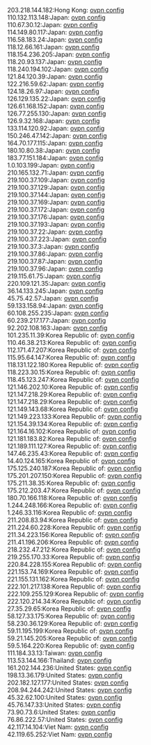 203.218.144.182:Hong Kong: [ovpn config](vpn/203_218_144_182.ovpn)  
110.132.113.148:Japan: [ovpn config](vpn/110_132_113_148.ovpn)  
110.67.30.12:Japan: [ovpn config](vpn/110_67_30_12.ovpn)  
114.149.80.117:Japan: [ovpn config](vpn/114_149_80_117.ovpn)  
116.58.183.24:Japan: [ovpn config](vpn/116_58_183_24.ovpn)  
118.12.66.161:Japan: [ovpn config](vpn/118_12_66_161.ovpn)  
118.154.236.205:Japan: [ovpn config](vpn/118_154_236_205.ovpn)  
118.20.93.137:Japan: [ovpn config](vpn/118_20_93_137.ovpn)  
118.240.194.102:Japan: [ovpn config](vpn/118_240_194_102.ovpn)  
121.84.120.39:Japan: [ovpn config](vpn/121_84_120_39.ovpn)  
122.216.59.62:Japan: [ovpn config](vpn/122_216_59_62.ovpn)  
124.18.26.97:Japan: [ovpn config](vpn/124_18_26_97.ovpn)  
126.129.135.22:Japan: [ovpn config](vpn/126_129_135_22.ovpn)  
126.61.168.152:Japan: [ovpn config](vpn/126_61_168_152.ovpn)  
126.77.255.130:Japan: [ovpn config](vpn/126_77_255_130.ovpn)  
126.9.32.168:Japan: [ovpn config](vpn/126_9_32_168.ovpn)  
133.114.120.92:Japan: [ovpn config](vpn/133_114_120_92.ovpn)  
150.246.47.142:Japan: [ovpn config](vpn/150_246_47_142.ovpn)  
164.70.177.115:Japan: [ovpn config](vpn/164_70_177_115.ovpn)  
180.10.80.38:Japan: [ovpn config](vpn/180_10_80_38.ovpn)  
183.77.151.184:Japan: [ovpn config](vpn/183_77_151_184.ovpn)  
1.0.103.199:Japan: [ovpn config](vpn/1_0_103_199.ovpn)  
210.165.132.71:Japan: [ovpn config](vpn/210_165_132_71.ovpn)  
219.100.37.109:Japan: [ovpn config](vpn/219_100_37_109.ovpn)  
219.100.37.129:Japan: [ovpn config](vpn/219_100_37_129.ovpn)  
219.100.37.144:Japan: [ovpn config](vpn/219_100_37_144.ovpn)  
219.100.37.169:Japan: [ovpn config](vpn/219_100_37_169.ovpn)  
219.100.37.172:Japan: [ovpn config](vpn/219_100_37_172.ovpn)  
219.100.37.176:Japan: [ovpn config](vpn/219_100_37_176.ovpn)  
219.100.37.193:Japan: [ovpn config](vpn/219_100_37_193.ovpn)  
219.100.37.22:Japan: [ovpn config](vpn/219_100_37_22.ovpn)  
219.100.37.223:Japan: [ovpn config](vpn/219_100_37_223.ovpn)  
219.100.37.3:Japan: [ovpn config](vpn/219_100_37_3.ovpn)  
219.100.37.86:Japan: [ovpn config](vpn/219_100_37_86.ovpn)  
219.100.37.87:Japan: [ovpn config](vpn/219_100_37_87.ovpn)  
219.100.37.96:Japan: [ovpn config](vpn/219_100_37_96.ovpn)  
219.115.61.75:Japan: [ovpn config](vpn/219_115_61_75.ovpn)  
220.109.121.35:Japan: [ovpn config](vpn/220_109_121_35.ovpn)  
36.14.133.245:Japan: [ovpn config](vpn/36_14_133_245.ovpn)  
45.75.42.57:Japan: [ovpn config](vpn/45_75_42_57.ovpn)  
59.133.158.94:Japan: [ovpn config](vpn/59_133_158_94.ovpn)  
60.108.255.235:Japan: [ovpn config](vpn/60_108_255_235.ovpn)  
60.239.217.177:Japan: [ovpn config](vpn/60_239_217_177.ovpn)  
92.202.108.163:Japan: [ovpn config](vpn/92_202_108_163.ovpn)  
101.235.11.39:Korea Republic of: [ovpn config](vpn/101_235_11_39.ovpn)  
110.46.38.213:Korea Republic of: [ovpn config](vpn/110_46_38_213.ovpn)  
112.171.47.207:Korea Republic of: [ovpn config](vpn/112_171_47_207.ovpn)  
115.95.64.147:Korea Republic of: [ovpn config](vpn/115_95_64_147.ovpn)  
118.131.122.180:Korea Republic of: [ovpn config](vpn/118_131_122_180.ovpn)  
118.223.30.15:Korea Republic of: [ovpn config](vpn/118_223_30_15.ovpn)  
118.45.123.247:Korea Republic of: [ovpn config](vpn/118_45_123_247.ovpn)  
121.146.202.10:Korea Republic of: [ovpn config](vpn/121_146_202_10.ovpn)  
121.147.218.29:Korea Republic of: [ovpn config](vpn/121_147_218_29.ovpn)  
121.147.218.29:Korea Republic of: [ovpn config](vpn/121_147_218_29.ovpn)  
121.149.143.68:Korea Republic of: [ovpn config](vpn/121_149_143_68.ovpn)  
121.149.223.133:Korea Republic of: [ovpn config](vpn/121_149_223_133.ovpn)  
121.154.39.134:Korea Republic of: [ovpn config](vpn/121_154_39_134.ovpn)  
121.164.16.102:Korea Republic of: [ovpn config](vpn/121_164_16_102.ovpn)  
121.181.183.82:Korea Republic of: [ovpn config](vpn/121_181_183_82.ovpn)  
121.189.111.127:Korea Republic of: [ovpn config](vpn/121_189_111_127.ovpn)  
147.46.235.43:Korea Republic of: [ovpn config](vpn/147_46_235_43.ovpn)  
14.40.124.165:Korea Republic of: [ovpn config](vpn/14_40_124_165.ovpn)  
175.125.240.187:Korea Republic of: [ovpn config](vpn/175_125_240_187.ovpn)  
175.201.207.150:Korea Republic of: [ovpn config](vpn/175_201_207_150.ovpn)  
175.211.38.35:Korea Republic of: [ovpn config](vpn/175_211_38_35.ovpn)  
175.212.203.47:Korea Republic of: [ovpn config](vpn/175_212_203_47.ovpn)  
180.70.166.118:Korea Republic of: [ovpn config](vpn/180_70_166_118.ovpn)  
1.244.248.166:Korea Republic of: [ovpn config](vpn/1_244_248_166.ovpn)  
1.246.33.116:Korea Republic of: [ovpn config](vpn/1_246_33_116.ovpn)  
211.208.83.94:Korea Republic of: [ovpn config](vpn/211_208_83_94.ovpn)  
211.224.60.228:Korea Republic of: [ovpn config](vpn/211_224_60_228.ovpn)  
211.34.223.156:Korea Republic of: [ovpn config](vpn/211_34_223_156.ovpn)  
211.41.196.206:Korea Republic of: [ovpn config](vpn/211_41_196_206.ovpn)  
218.232.47.212:Korea Republic of: [ovpn config](vpn/218_232_47_212.ovpn)  
219.255.170.33:Korea Republic of: [ovpn config](vpn/219_255_170_33.ovpn)  
220.84.228.155:Korea Republic of: [ovpn config](vpn/220_84_228_155.ovpn)  
221.153.74.169:Korea Republic of: [ovpn config](vpn/221_153_74_169.ovpn)  
221.155.131.162:Korea Republic of: [ovpn config](vpn/221_155_131_162.ovpn)  
222.101.217.138:Korea Republic of: [ovpn config](vpn/222_101_217_138.ovpn)  
222.109.255.129:Korea Republic of: [ovpn config](vpn/222_109_255_129.ovpn)  
222.120.214.34:Korea Republic of: [ovpn config](vpn/222_120_214_34.ovpn)  
27.35.29.65:Korea Republic of: [ovpn config](vpn/27_35_29_65.ovpn)  
58.127.33.175:Korea Republic of: [ovpn config](vpn/58_127_33_175.ovpn)  
58.230.36.129:Korea Republic of: [ovpn config](vpn/58_230_36_129.ovpn)  
59.11.195.199:Korea Republic of: [ovpn config](vpn/59_11_195_199.ovpn)  
59.21.145.205:Korea Republic of: [ovpn config](vpn/59_21_145_205.ovpn)  
59.5.164.220:Korea Republic of: [ovpn config](vpn/59_5_164_220.ovpn)  
111.184.33.13:Taiwan: [ovpn config](vpn/111_184_33_13.ovpn)  
113.53.144.166:Thailand: [ovpn config](vpn/113_53_144_166.ovpn)  
161.202.144.236:United States: [ovpn config](vpn/161_202_144_236.ovpn)  
198.13.36.179:United States: [ovpn config](vpn/198_13_36_179.ovpn)  
202.182.127.177:United States: [ovpn config](vpn/202_182_127_177.ovpn)  
208.94.244.242:United States: [ovpn config](vpn/208_94_244_242.ovpn)  
45.32.62.100:United States: [ovpn config](vpn/45_32_62_100.ovpn)  
45.76.147.33:United States: [ovpn config](vpn/45_76_147_33.ovpn)  
73.90.73.6:United States: [ovpn config](vpn/73_90_73_6.ovpn)  
76.86.222.57:United States: [ovpn config](vpn/76_86_222_57.ovpn)  
42.117.14.104:Viet Nam: [ovpn config](vpn/42_117_14_104.ovpn)  
42.119.65.252:Viet Nam: [ovpn config](vpn/42_119_65_252.ovpn)  
